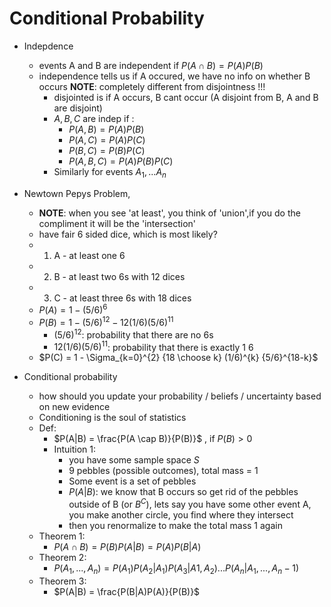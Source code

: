 # Conditional Probability
- Indepdence
    - events A and B are independent if $P(A \cap B) = P(A)P(B)$
    - independence tells us if A occured, we have no info on whether B occurs
    **NOTE**: completely different from disjointness !!!
        - disjointed is if A occurs, B cant occur (A disjoint from B, A and B are disjoint)
        - $A,B,C$ are indep if :
            - $P(A,B) = P(A)P(B)$
            - $P(A,C) = P(A)P(C)$
            - $P(B,C) = P(B)P(C)$
            - $P(A,B,C) = P(A)P(B)P(C)$
        - Similarly for events $A_1,...A_n$
- Newtown Pepys Problem,
    - **NOTE**: when you see 'at least', you think of 'union',if you do the compliment it will be the 'intersection'
    - have fair 6 sided dice, which is most likely?
    - 1. A - at least one 6
    - 2. B - at least two 6s with 12 dices
    - 3. C - at least three 6s with 18 dices
    - $P(A) = 1 - (5/6)^6$
    - $P(B) = 1 - (5/6)^12 - 12(1/6)(5/6)^11$
        - $(5/6)^12$: probability that there are no 6s
        - $12(1/6)(5/6)^11$: probability that there is exactly 1 6
    - $P(C)  = 1 - \Sigma_{k=0}^{2} {18 \choose k} (1/6)^{k} {5/6}^{18-k}$


- Conditional probability
    - how should you update your probability / beliefs / uncertainty based on new evidence
    - Conditioning is the soul of statistics
    - Def:
        - $P(A|B) = \frac{P(A \cap B)}{P(B)}$ , if $P(B) > 0$
        - Intuition 1:
            - you have some sample space $S$
            - 9 pebbles (possible outcomes), total mass = 1
            - Some event is a set of pebbles 
            - $P(A|B)$: we know that B occurs so get rid of the pebbles outside of B  (or $B^C$), lets say you have some other event A, you make another circle, you find where they intersect
            - then you renormalize to make the total mass 1 again
    - Theorem 1:
        - $P(A \cap B)  = P(B) P(A|B) = P(A)P(B|A)$
    - Theorem 2:
        - $P(A_1,...,A_n) = P(A_1)P(A_2|A_1)P(A_3|A1,A_2)...P(A_n|A_1,...,A_n-1)$ 
    - Theorem 3:
        - $P(A|B) = \frac{P(B|A)P(A)}{P(B)}$